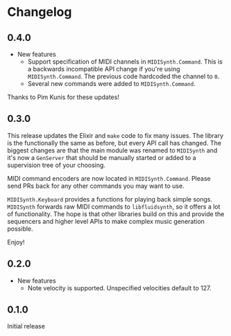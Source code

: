 # Changelog

## 0.4.0

* New features
  * Support specification of MIDI channels in `MIDISynth.Command`. This is a
    backwards incompatible API change if you're using `MIDISynth.Command`. The
    previous code hardcoded the channel to `0`.
  * Several new commands were added to `MIDISynth.Command`.

Thanks to Pim Kunis for these updates!

## 0.3.0

This release updates the Elixir and `make` code to fix many issues. The library
is the functionally the same as before, but every API call has changed. The
biggest changes are that the main module was renamed to `MIDISynth` and it's now
a `GenServer` that should be manually started or added to a supervision tree of
your choosing.

MIDI command encoders are now located in `MIDISynth.Command`. Please send PRs
back for any other commands you may want to use.

`MIDISynth.Keyboard` provides a functions for playing back simple songs.
`MIDISynth` forwards raw MIDI commands to `libfluidsynth`, so it offers a lot of
functionality. The hope is that other libraries build on this and provide the
sequencers and higher level APIs to make complex music generation possible.

Enjoy!

## 0.2.0

* New features
  * Note velocity is supported. Unspecified velocities default to 127.

## 0.1.0

Initial release
